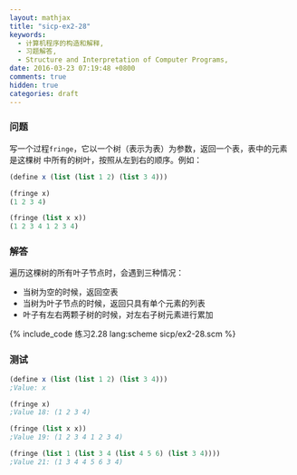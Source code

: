 ```yaml
---
layout: mathjax
title: "sicp-ex2-28"
keywords:
  - 计算机程序的构造和解释,
  - 习题解答,
  - Structure and Interpretation of Computer Programs,
date: 2016-03-23 07:19:48 +0800
comments: true
hidden: true
categories: draft
---
```


### 问题

写一个过程`fringe`，它以一个树（表示为表）为参数，返回一个表，表中的元素是这棵树
中所有的树叶，按照从左到右的顺序。例如：

``` scheme
(define x (list (list 1 2) (list 3 4)))

(fringe x)
(1 2 3 4)

(fringe (list x x))
(1 2 3 4 1 2 3 4)
```

### 解答

遍历这棵树的所有叶子节点时，会遇到三种情况：

+ 当树为空的时候，返回空表
+ 当树为叶子节点的时候，返回只具有单个元素的列表
+ 叶子有左右两颗子树的时候，对左右子树元素进行累加

{% include_code 练习2.28 lang:scheme sicp/ex2-28.scm %}

### 测试

``` scheme
(define x (list (list 1 2) (list 3 4)))
;Value: x

(fringe x)
;Value 18: (1 2 3 4)

(fringe (list x x))
;Value 19: (1 2 3 4 1 2 3 4)

(fringe (list 1 (list 3 4 (list 4 5 6) (list 3 4))))
;Value 21: (1 3 4 4 5 6 3 4)
```
